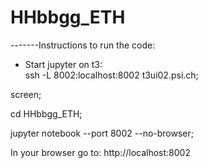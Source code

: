 # HHbbgg_ETH
-------Instructions to run the code:

- Start jupyter on t3: <br />
ssh -L 8002:localhost:8002 t3ui02.psi.ch;

screen;

cd HHbbgg_ETH;

jupyter notebook --port 8002 --no-browser;

In your browser go to:
http://localhost:8002